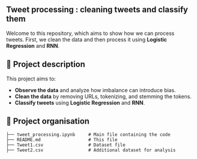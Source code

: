 ## Tweet processing : cleaning tweets and classify them

Welcome to this repository, which aims to show how we can process tweets. First, we clean the data and then process it using **Logistic Regression** and **RNN**.

## 📝 Project description

This project aims to:  
- **Observe the data** and analyze how imbalance can introduce bias.  
- **Clean the data** by removing URLs, tokenizing, and stemming the tokens.  
- **Classify tweets** using **Logistic Regression** and **RNN**.  


## 📂 Project organisation

```plaintext
├── tweet_processing.ipynb     # Main file containing the code
├── README.md                  # This file
├── Tweet1.csv                 # Dataset file
├── Tweet2.csv                 # Additional dataset for analysis
